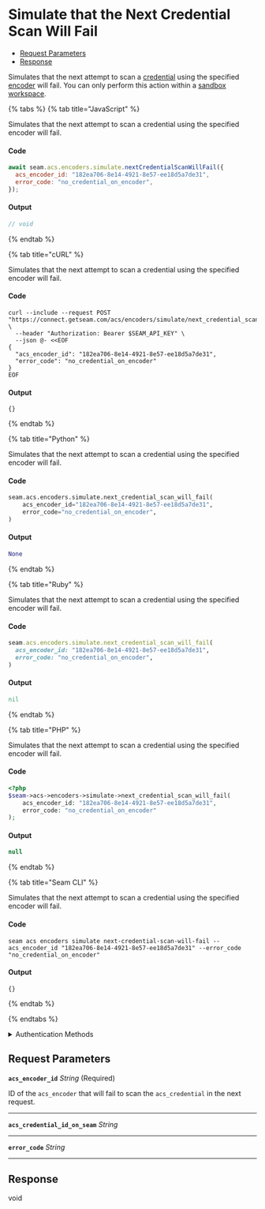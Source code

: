 # Simulate that the Next Credential Scan Will Fail

- [Request Parameters](#request-parameters)
- [Response](#response)

Simulates that the next attempt to scan a [credential](../../../../capability-guides/access-systems/managing-credentials.md) using the specified [encoder](../../../../capability-guides/access-systems/working-with-card-encoders-and-scanners/README.md) will fail. You can only perform this action within a [sandbox workspace](../../../../core-concepts/workspaces/README.md#sandbox-workspaces).


{% tabs %}
{% tab title="JavaScript" %}

Simulates that the next attempt to scan a credential using the specified encoder will fail.

#### Code

```javascript
await seam.acs.encoders.simulate.nextCredentialScanWillFail({
  acs_encoder_id: "182ea706-8e14-4921-8e57-ee18d5a7de31",
  error_code: "no_credential_on_encoder",
});
```

#### Output

```javascript
// void
```
{% endtab %}

{% tab title="cURL" %}

Simulates that the next attempt to scan a credential using the specified encoder will fail.

#### Code

```curl
curl --include --request POST "https://connect.getseam.com/acs/encoders/simulate/next_credential_scan_will_fail" \
  --header "Authorization: Bearer $SEAM_API_KEY" \
  --json @- <<EOF
{
  "acs_encoder_id": "182ea706-8e14-4921-8e57-ee18d5a7de31",
  "error_code": "no_credential_on_encoder"
}
EOF
```

#### Output

```curl
{}
```
{% endtab %}

{% tab title="Python" %}

Simulates that the next attempt to scan a credential using the specified encoder will fail.

#### Code

```python
seam.acs.encoders.simulate.next_credential_scan_will_fail(
    acs_encoder_id="182ea706-8e14-4921-8e57-ee18d5a7de31",
    error_code="no_credential_on_encoder",
)
```

#### Output

```python
None
```
{% endtab %}

{% tab title="Ruby" %}

Simulates that the next attempt to scan a credential using the specified encoder will fail.

#### Code

```ruby
seam.acs.encoders.simulate.next_credential_scan_will_fail(
  acs_encoder_id: "182ea706-8e14-4921-8e57-ee18d5a7de31",
  error_code: "no_credential_on_encoder",
)
```

#### Output

```ruby
nil
```
{% endtab %}

{% tab title="PHP" %}

Simulates that the next attempt to scan a credential using the specified encoder will fail.

#### Code

```php
<?php
$seam->acs->encoders->simulate->next_credential_scan_will_fail(
    acs_encoder_id: "182ea706-8e14-4921-8e57-ee18d5a7de31",
    error_code: "no_credential_on_encoder"
);
```

#### Output

```php
null
```
{% endtab %}

{% tab title="Seam CLI" %}

Simulates that the next attempt to scan a credential using the specified encoder will fail.

#### Code

```seam_cli
seam acs encoders simulate next-credential-scan-will-fail --acs_encoder_id "182ea706-8e14-4921-8e57-ee18d5a7de31" --error_code "no_credential_on_encoder"
```

#### Output

```seam_cli
{}
```
{% endtab %}

{% endtabs %}


<details>

<summary>Authentication Methods</summary>

- API key
- Personal access token
  <br>Must also include the `seam-workspace` header in the request.

To learn more, see [Authentication](https://docs.seam.co/latest/api/authentication).
</details>

## Request Parameters

**`acs_encoder_id`** *String* (Required)

ID of the `acs_encoder` that will fail to scan the `acs_credential` in the next request.

---

**`acs_credential_id_on_seam`** *String*

---

**`error_code`** *String*

---


## Response

void
